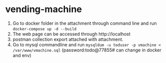 # vending-machine

1. Go to docker folder in the attachment through command line and run
    `docker-compose up -d --build`
2. The web page can be accessed through http://localhost
3. postman collection export attached with attachment.
4. Go to mysql commandline and run 
    `mysqldum -u toduser -p vmachine < /var/www/vmachine.sql` (password:todo@77855# can change in docker and env)
    

